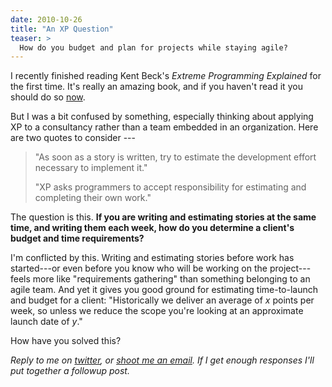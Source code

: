 ```yaml
---
date: 2010-10-26
title: "An XP Question"
teaser: >
  How do you budget and plan for projects while staying agile?
---
```


I recently finished reading Kent Beck's _Extreme Programming Explained_ for the
first time. It's really an amazing book, and if you haven't read it you should
do so
[now](http://www.amazon.com/gp/product/0321278658?ie=UTF8&tag=oinopont-20&link_code=as3&camp=211189&creative=373489&creativeASIN=0321278658).

But I was a bit confused by something, especially thinking about applying XP to
a consultancy rather than a team embedded in an organization. Here are two
quotes to consider ---

> "As soon as a story is written, try to estimate the development effort
> necessary to implement it."
>
> "XP asks programmers to accept responsibility for estimating and completing
> their own work."

The question is this. **If you are writing and estimating stories at the same
time, and writing them each week, how do you determine a client's budget and
time requirements?**

I'm conflicted by this. Writing and estimating stories before work has
started---or even before you know who will be working on the project---feels
more like "requirements gathering" than something belonging to an agile team.
And yet it gives you good ground for estimating time-to-launch and budget for a
client: "Historically we deliver an average of _x_ points per week, so unless
we reduce the scope you're looking at an approximate launch date of _y_."

How have you solved this?

_Reply to me on [twitter](http://twitter.com/bjschaefer), or [shoot me an
email](mailto:bj.schaefer@gmail.com).  If I get enough responses I'll put
together a followup post._
